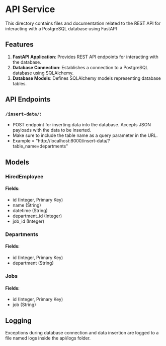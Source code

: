 # API Service

This directory contains files and documentation related to the REST API for interacting with a PostgreSQL database using FastAPI 

## Features

1. **FastAPI Application**: Provides REST API endpoints for interacting with the database.
2. **Database Connection**: Establishes a connection to a PostgreSQL database using SQLAlchemy.
3. **Database Models**: Defines SQLAlchemy models representing database tables.

## API Endpoints

### `/insert-data/`: 
- POST endpoint for inserting data into the database. Accepts JSON payloads with the data to be inserted.
- Make sure to include the table name as a query parameter in the URL.
- Example = "http://localhost:8000/insert-data/?table_name=departments"

## Models

### HiredEmployee
#### Fields:
- id (Integer, Primary Key)
- name (String)
- datetime (String)
- department_id (Integer)
- job_id (Integer)

### Departments
#### Fields:
- id (Integer, Primary Key)
- department (String)

### Jobs
#### Fields:
- id (Integer, Primary Key)
- job (String)

## Logging
Exceptions during database connection and data insertion are logged to a file named logs inside the api/logs folder.